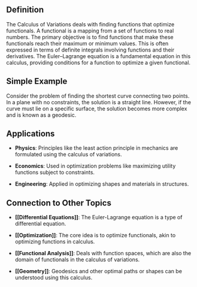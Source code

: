 ## Definition

The Calculus of Variations deals with finding functions that optimize functionals. A functional is a mapping from a set of functions to real numbers. The primary objective is to find functions that make these functionals reach their maximum or minimum values. This is often expressed in terms of definite integrals involving functions and their derivatives. The Euler–Lagrange equation is a fundamental equation in this calculus, providing conditions for a function to optimize a given functional.

## Simple Example

Consider the problem of finding the shortest curve connecting two points. In a plane with no constraints, the solution is a straight line. However, if the curve must lie on a specific surface, the solution becomes more complex and is known as a geodesic.

## Applications

- **Physics**: Principles like the least action principle in mechanics are formulated using the calculus of variations.
    
- **Economics**: Used in optimization problems like maximizing utility functions subject to constraints.
    
- **Engineering**: Applied in optimizing shapes and materials in structures.
    

## Connection to Other Topics

- **[[Differential Equations]]**: The Euler-Lagrange equation is a type of differential equation.
    
- **[[Optimization]]**: The core idea is to optimize functionals, akin to optimizing functions in calculus.
    
- **[[Functional Analysis]]**: Deals with function spaces, which are also the domain of functionals in the calculus of variations.
    
- **[[Geometry]]**: Geodesics and other optimal paths or shapes can be understood using this calculus.